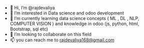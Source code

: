 - 👋 Hi, I’m @rajdevaliya
- 👀 I’m interested in Data science and odoo development
- 🌱 I’m currently learning data science concepts ( ML , DL , NLP, COMPUTER VISION ) and knowledge in odoo (js, python, html, Bootstrap, sql etc)
- 💞️ I’m looking to collaborate on this field
- 📫 you can reach me to rajdevaliya168@gmail.com

<!---
rajdevaliya/rajdevaliya is a ✨ special ✨ repository because its `README.md` (this file) appears on your GitHub profile.
You can click the Preview link to take a look at your changes.
--->
